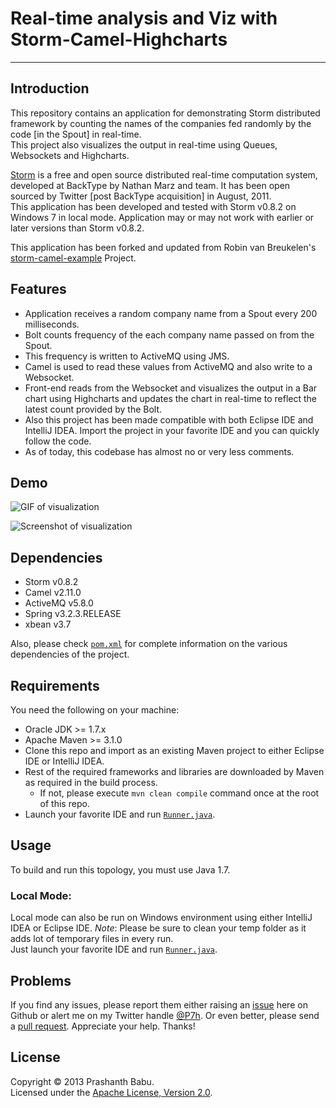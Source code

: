# Real-time analysis and Viz with Storm-Camel-Highcharts
----------

## Introduction
This repository contains an application for demonstrating Storm distributed framework by counting the names of the companies fed randomly by the code [in the Spout] in real-time.<br>This project also visualizes the output in real-time using Queues, Websockets and Highcharts.<br>

[Storm](http://storm-project.net) is a free and open source distributed real-time computation system, developed at BackType by Nathan Marz and team. It has been open sourced by Twitter [post BackType acquisition] in August, 2011.<br>
This application has been developed and tested with Storm v0.8.2 on Windows 7 in local mode. Application may or may not work with earlier or later versions than Storm v0.8.2.<br>

This application has been forked and updated from Robin van Breukelen's [storm-camel-example](https://github.com/robinvanb/storm-camel-example) Project.

## Features
* Application receives a random company name from a Spout every 200 milliseconds.<br>
* Bolt counts frequency of the each company name passed on from the Spout.<br>
* This frequency is written to ActiveMQ using JMS.<br>
* Camel is used to read these values from ActiveMQ and also write to a Websocket.<br>
* Front-end reads from the Websocket and visualizes the output in a Bar chart using Highcharts and updates the chart in real-time to reflect the latest count provided by the Bolt.<br>
* Also this project has been made compatible with both Eclipse IDE and IntelliJ IDEA. Import the project in your favorite IDE and you can quickly follow the code.<br>
* As of today, this codebase has almost no or very less comments.<br>

## Demo
![GIF of visualization](https://raw.github.com/P7h/storm-camel-example/master/Storm-Camel-Websockets__Demo.gif)

![Screenshot of visualization](https://raw.github.com/P7h/storm-camel-example/master/Storm-Camel-Websockets__Demo.png)

## Dependencies
* Storm v0.8.2
* Camel v2.11.0
* ActiveMQ v5.8.0
* Spring v3.2.3.RELEASE
* xbean v3.7

Also, please check [`pom.xml`](pom.xml) for complete information on the various dependencies of the project.<br>

## Requirements
You need the following on your machine:

* Oracle JDK >= 1.7.x
* Apache Maven >= 3.1.0
* Clone this repo and import as an existing Maven project to either Eclipse IDE or IntelliJ IDEA.
* Rest of the required frameworks and libraries are downloaded by Maven as required in the build process.
	* If not, please execute `mvn clean compile` command once at the root of this repo.
* Launch your favorite IDE and run [`Runner.java`](runner/src/main/java/nl/java/runner/Runner.java).

## Usage
To build and run this topology, you must use Java 1.7.

### Local Mode:
Local mode can also be run on Windows environment using either IntelliJ IDEA or Eclipse IDE. *Note*: Please be sure to clean your temp folder as it adds lot of temporary files in every run.<br>
Just launch your favorite IDE and run [`Runner.java`](runner/src/main/java/nl/java/runner/Runner.java).<br>
	
## Problems
If you find any issues, please report them either raising an [issue](https://github.com/P7h/storm-camel-example/issues) here on Github or alert me on my Twitter handle [@P7h](http://twitter.com/P7h). Or even better, please send a [pull request](https://github.com/P7h/storm-camel-example/pulls).
Appreciate your help. Thanks!

## License
Copyright &copy; 2013 Prashanth Babu.<br>
Licensed under the [Apache License, Version 2.0](http://www.apache.org/licenses/LICENSE-2.0).